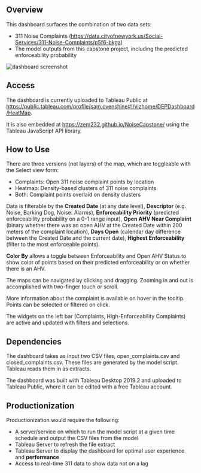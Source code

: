 ## Overview
This dashboard surfaces the combination of two data sets:
* 311 Noise Complaints (https://data.cityofnewyork.us/Social-Services/311-Noise-Complaints/p5f6-bkga)
* The model outputs from this capstone project, including the predicted enforceability probability

![dashboard screenshot](https://github.com/sgo230/noise-capstone/blob/master/dashboard/dashboard_screenshot_view.png)

## Access
The dashboard is currently uploaded to Tableau Public at https://public.tableau.com/profile/sam.ovenshine#!/vizhome/DEPDashboard/HeatMap.

It is also embedded at https://zem232.github.io/NoiseCapstone/ using the Tableau JavaScript API library.

## How to Use
There are three versions (not layers) of the map, which are toggleable with the Select view form:
* Complaints: Open 311 noise complaint points by location
* Heatmap: Density-based clusters of 311 noise complaints
* Both: Complaint points overlaid on density clusters

Data is filterable by the **Created Date** (at any date level), **Descriptor** (e.g. Noise, Barking Dog, Noise: Alarms), **Enforceability Priority** (predicted enforceability probability on a 0-1 range input), **Open AHV Near Complaint** (binary whether there was an open AHV at the Created Date within 200 meters of the complaint location), **Days Open** (calendar day difference between the Created Date and the current date), **Highest Enforceability** (filter to the most enforceable points).

**Color By** allows a toggle between Enforceability and Open AHV Status to show color of points based on their predicted enforceability or on whether there is an AHV.

The maps can be navigated by clicking and dragging. Zooming in and out is accomplished with two-finger touch or scroll.

More information about the complaint is available on hover in the tooltip. Points can be selected or filtered on click.

The widgets on the left bar (Complaints, High-Enforceability Complaints) are active and updated with filters and selections.

## Dependencies
The dashboard takes as input two CSV files, open_complaints.csv and closed_complaints.csv. These files are generated by the model script. Tableau reads them in as extracts.

The dashboard was built with Tableau Desktop 2019.2 and uploaded to Tableau Public, where it can be edited with a free Tableau account.

## Productionization
Productionization would require the following:
* A server/service on which to run the model script at a given time schedule and output the CSV files from the model
* Tableau Server to refresh the file extract
* Tableau Server to display the dashboard for optimal user experience and **performance**
* Access to real-time 311 data to show data not on a lag
